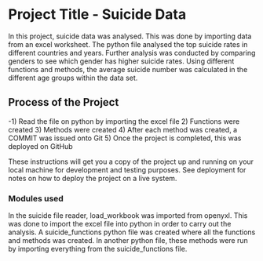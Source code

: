 # Project Title - Suicide Data
In this project, suicide data was analysed. This was done by importing data from an excel worksheet. The python file analysed the top
suicide rates in different countries and years. Further analysis was conducted by comparing genders to see which gender has higher suicide rates.
Using different functions and methods, the average suicide number was calculated in the different age groups within the data set.



## Process of the Project
-1) Read the file on python by importing the excel file
2) Functions were created
3) Methods were created 
4) After each method was created, a COMMIT was issued onto Git
5) Once the project is completed, this was deployed on GitHub

These instructions will get you a copy of the project up and running on your local machine for development and testing purposes. See deployment for notes on how to deploy the project on a live system.

### Modules used
In the suicide file reader, load_workbook was imported from openyxl. This was done to import the excel file into python in order to carry out
the analysis. A suicide_functions python file was created where all the functions and methods was created. In another python file, these methods
were run by importing everything from the suicide_functions file.  

